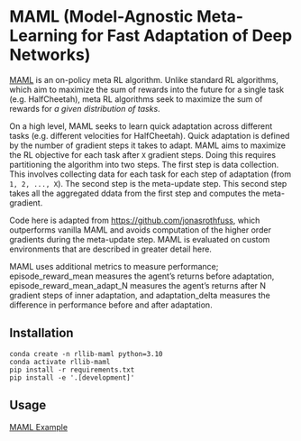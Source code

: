 # MAML (Model-Agnostic Meta-Learning for Fast Adaptation of Deep Networks)

[MAML](https://arxiv.org/abs/1703.03400) is an on-policy meta RL algorithm. Unlike standard RL algorithms, which aim to maximize the sum of rewards into the future for a single task (e.g. HalfCheetah), meta RL algorithms seek to maximize the sum of rewards for *a given distribution of tasks*.

On a high level, MAML seeks to learn quick adaptation across different tasks (e.g. different velocities for HalfCheetah). Quick adaptation is defined by the number of gradient steps it takes to adapt. MAML aims to maximize the RL objective for each task after `X` gradient steps. Doing this requires partitioning the algorithm into two steps. The first step is data collection. This involves collecting data for each task for each step of adaptation (from `1, 2, ..., X`). The second step is the meta-update step. This second step takes all the aggregated ddata from the first step and computes the meta-gradient.

Code here is adapted from https://github.com/jonasrothfuss, which outperforms vanilla MAML and avoids computation of the higher order gradients during the meta-update step. MAML is evaluated on custom environments that are described in greater detail here.

MAML uses additional metrics to measure performance; episode_reward_mean measures the agent’s returns before adaptation, episode_reward_mean_adapt_N measures the agent’s returns after N gradient steps of inner adaptation, and adaptation_delta measures the difference in performance before and after adaptation.


## Installation

```
conda create -n rllib-maml python=3.10
conda activate rllib-maml
pip install -r requirements.txt
pip install -e '.[development]'
```

## Usage

[MAML Example](examples/cartpole_mass_maml.py)